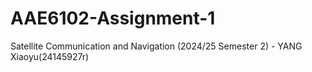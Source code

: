 # AAE6102-Assignment-1
Satellite Communication and Navigation (2024/25 Semester 2) - YANG Xiaoyu(24145927r)
